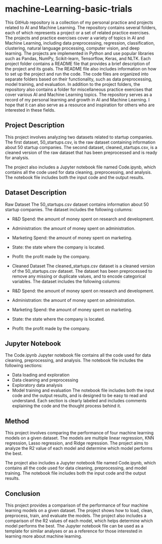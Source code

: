 # machine-Learning-basic-trials
This GitHub repository is a collection of my personal practice and projects related to AI and Machine Learning.
 The repository contains several folders, each of which represents a project or a set of related practice exercises.  The projects and practice exercises cover a variety of topics in AI and Machine Learning, including data preprocessing, regression, classification, clustering, natural language processing, computer vision, and deep learning. The projects are implemented in Python and use popular libraries such as Pandas, NumPy, Scikit-learn, Tensorflow, Keras, and NLTK.  Each project folder contains a README file that provides a brief description of the project and its goals. The README file also includes information on how to set up the project and run the code. The code files are organized into separate folders based on their functionality, such as data preprocessing, model training, and evaluation.  In addition to the project folders, the repository also contains a folder for miscellaneous practice exercises that cover various AI and Machine Learning topics.  The repository serves as a record of my personal learning and growth in AI and Machine Learning. I hope that it can also serve as a resource and inspiration for others who are interested in these fields.

## Project Description
This project involves analyzing two datasets related to startup companies. The first dataset, 50_startups.csv, is the raw dataset containing information about 50 startup companies. The second dataset, cleaned_startups.csv, is a cleaned version of the raw dataset that has been preprocessed and is ready for analysis.

The project also includes a Jupyter notebook file named Code.ipynb, which contains all the code used for data cleaning, preprocessing, and analysis. The notebook file includes both the input code and the output results.

## Dataset Description
Raw Dataset
The 50_startups.csv dataset contains information about 50 startup companies. The dataset includes the following columns:

- R&D Spend: the amount of money spent on research and development.
- Administration: the amount of money spent on administration.
- Marketing Spend: the amount of money spent on marketing.
- State: the state where the company is located.
- Profit: the profit made by the company.
- Cleaned Dataset
The cleaned_startups.csv dataset is a cleaned version of the 50_startups.csv dataset. The dataset has been preprocessed to remove any missing or duplicate values, and to encode categorical variables. The dataset includes the following columns:

- R&D Spend: the amount of money spent on research and development.
- Administration: the amount of money spent on administration.
- Marketing Spend: the amount of money spent on marketing.
- State: the state where the company is located.
- Profit: the profit made by the company.
## Jupyter Notebook
The Code.ipynb Jupyter notebook file contains all the code used for data cleaning, preprocessing, and analysis. The notebook file includes the following sections:

+ Data loading and exploration
+ Data cleaning and preprocessing
+ Exploratory data analysis
+ Model training and evaluation
The notebook file includes both the input code and the output results, and is designed to be easy to read and understand. Each section is clearly labeled and includes comments explaining the code and the thought process behind it.

## Method
This project involves comparing the performance of four machine learning models on a given dataset. The models are multiple linear regression, KNN regression, Lasso regression, and Ridge regression. The project aims to analyze the R2 value of each model and determine which model performs the best.

The project also includes a Jupyter notebook file named Code.ipynb, which contains all the code used for data cleaning, preprocessing, and model training. The notebook file includes both the input code and the output results.

## Conclusion
This project provides a comparison of the performance of four machine learning models on a given dataset. The project shows how to load, clean, preprocess, train, and evaluate the models. The project also includes a comparison of the R2 values of each model, which helps determine which model performs the best. The Jupyter notebook file can be used as a template for similar analyses or as a reference for those interested in learning more about machine learning.
